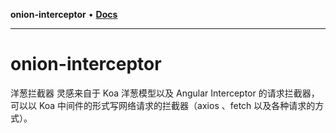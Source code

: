 **onion-interceptor** • [**Docs**](globals.md)

***

# onion-interceptor

洋葱拦截器 灵感来自于 Koa 洋葱模型以及 Angular Interceptor 的请求拦截器，可以以 Koa 中间件的形式写网络请求的拦截器（axios 、fetch  以及各种请求的方式）。
